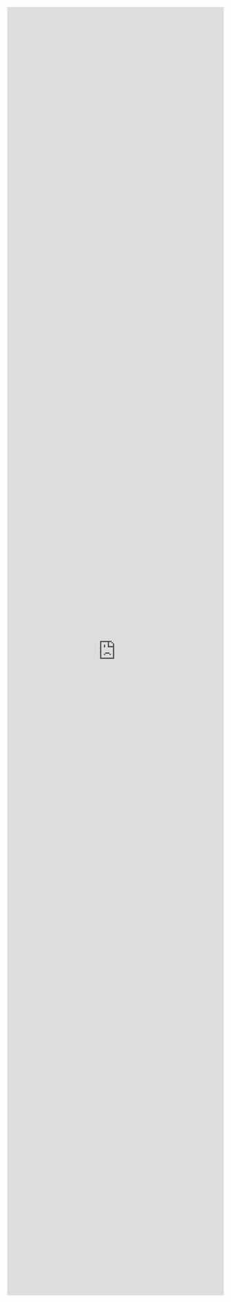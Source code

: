 
<iframe src="https://docs.google.com/forms/d/e/1FAIpQLSdZuNBZrUJUYz7TNiXFJI7JezkuxncbCZVic_wh9jocHkms6Q/viewform?embedded=true" width="100%" height="3000" frameborder="0" marginheight="0" marginwidth="0">S&#39;està carregant…</iframe>